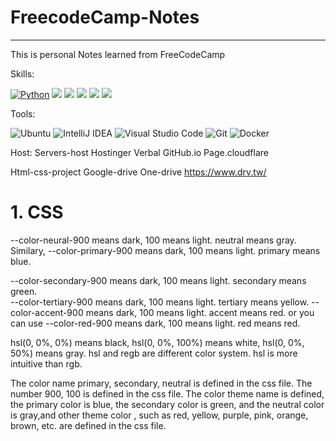 # FreecodeCamp-Notes
---
This is personal Notes learned from FreeCodeCamp

Skills:

[![Python](https://img.shields.io/badge/Python-3776AB?style=flat-square&logo=python&logoColor=white)](https://www.python.org) ![](https://img.shields.io/badge/Java-orange?style=flat-square&logo=java&logoColor=white) ![](https://img.shields.io/badge/JavaScript-red?style=flat-square&logo=javascript&logoColor=white) ![](https://img.shields.io/badge/MySQL-blue?style=flat-square&logo=mysql&logoColor=white) ![](https://img.shields.io/badge/Spring-grey?style=flat-square&logo=spring&logoColor=white) ![](https://img.shields.io/badge/Vue.js-black?style=flat-square&logo=vue.js&logoColor=white) 

Tools:

![Ubuntu](https://img.shields.io/badge/-Ubuntu-e95420?style=flat-square&logo=ubuntu&logoColor=white)
![IntelliJ IDEA](https://img.shields.io/badge/-IntelliJ%20IDEA-000000?style=flat-square&logo=IntelliJ%20IDEA&logoColor=white)
![Visual Studio Code](https://img.shields.io/badge/-Visual%20Studio%20Code-007acc?style=flat-square&logo=Visual%20Studio%20Code&logoColor=white)
![Git](https://img.shields.io/badge/-Git-f05032?style=flat-square&logo=Git&logoColor=white)
![Docker](https://img.shields.io/badge/-Docker-2496ED?style=flat-square&logo=Docker&logoColor=white)


Host:
Servers-host
Hostinger
Verbal
GitHub.io
Page.cloudflare


Html-css-project
Google-drive
One-drive
https://www.drv.tw/



# 1. CSS

--color-neural-900 means dark, 100 means light. neutral means gray. Similary,
--color-primary-900 means dark, 100 means light. primary means blue.

--color-secondary-900 means dark, 100 means light. secondary means green.  
--color-tertiary-900 means dark, 100 means light. tertiary means yellow.
--color-accent-900 means dark, 100 means light. accent means red.
or you can use --color-red-900 means dark, 100 means light. red means red.

hsl(0, 0%, 0%) means black, hsl(0, 0%, 100%) means white, hsl(0, 0%, 50%) means gray. hsl and regb are different color system. hsl is more intuitive than rgb.

The color name primary, secondary, neutral is defined in the css file. The number 900, 100 is defined in the css file.
The color theme name is defined, the primary color is blue, the secondary color is green, and the neutral color is gray,and other theme color , such as red, yellow, purple, pink, orange, brown, etc. are defined in the css file.
